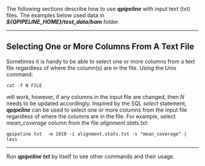 

The following sections describe how to use **_qpipeline_** with input text (txt) files.  The examples below used data in **_${QPIPELINE_HOME}/test_data/bam_** folder.

---
## Selecting One or More Columns From A Text File
Sometimes it is handy to be able to select one or more columns from a text file regardless of where the column(s) are in the file. Using the Unix command:
```
cut -f N FILE
```
will work, however, if any columns in the input file are changed, then _N_ needs to be updated accordingly.  Inspired by the SQL _select_ statement, **_qpipeline_** can be used to select one or more columns from the input file regardless of where the columns are in the file.  For example, select _mean_coverage_ column from the file _alignment.stats.txt_:
```
qpipeline txt  -m 1010 -i alignment.stats.txt -s "mean_coverage" | less
```

---

Run **_qpipeline txt_** by itself to see other commands and their usage.
